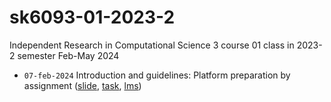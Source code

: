 # sk6093-01-2023-2
Independent Research in Computational Science 3 course 01 class in 2023-2 semester Feb-May 2024
+ `07-feb-2024` Introduction and guidelines: Platform preparation by assignment ([slide](https://osf.io/jyczk), [task](https://github.com/dudung/sk6093-01-2023-2/issues/1), [lms](https://edunex.itb.ac.id/courses/58125/preview))
